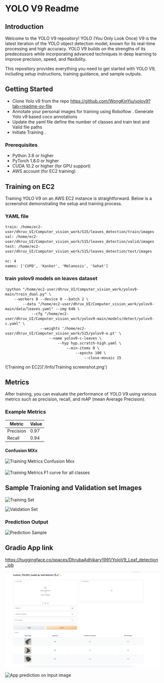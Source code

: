 # YOLO V9 Readme

## Introduction

Welcome to the YOLO V9 repository! YOLO (You Only Look Once) V9 is the latest iteration of the YOLO object detection model, known for its real-time processing and high accuracy. YOLO V9 builds on the strengths of its predecessors while incorporating advanced techniques in deep learning to improve precision, speed, and flexibility.

This repository provides everything you need to get started with YOLO V9, including setup instructions, training guidance, and sample outputs.

## Getting Started
- Clone Yolo v9 from the repo https://github.com/WongKinYiu/yolov9?tab=readme-ov-file
- Annotate your personal images for training using Roboflow . Generate Yolo v9 based coco annotations 
- Update the yaml file define the number of classes and train test and Valid file paths 
- Initiate Training . 

### Prerequisites

- Python 3.8 or higher
- PyTorch 1.8.0 or higher
- CUDA 10.2 or higher (for GPU support)
- AWS account (for EC2 training)


## Training on EC2

Training YOLO V9 on an AWS EC2 instance is straightforward. Below is a screenshot demonstrating the setup and training process.

### YAML file 

```
train: /home/ec2-user/dhruv_UI/Computer_vision_work/S15/leaves_detection/train/images
val: /home/ec2-user/dhruv_UI/Computer_vision_work/S15/leaves_detection/valid/images
test: /home/ec2-user/dhruv_UI/Computer_vision_work/S15/leaves_detection/test/images

nc: 4
names: ['CVPD', 'Kanker', 'Melanosis', 'Sehat']

```



### train yolov9 models on leaves dataset
```
!python "/home/ec2-user/dhruv_UI/Computer_vision_work/yolov9-main/train_dual.py" \
    --workers 8 --device 0 --batch 2 \
        --data "/home/ec2-user/dhruv_UI/Computer_vision_work/yolov9-main/data/leaves.yaml" --img 640 \
            --cfg "/home/ec2-user/dhruv_UI/Computer_vision_work/yolov9-main/models/detect/yolov9-c.yaml" \
                --weights '/home/ec2-user/dhruv_UI/Computer_vision_work/S15/yolov9-e.pt' \
                    --name yolov9-c-leaves \
                        --hyp hyp.scratch-high.yaml \
                            --min-items 0 \
                                --epochs 100 \
                                    --close-mosaic 15
```

![Training on EC2]('/Info/Training screenshot.png')


## Metrics

After training, you can evaluate the performance of YOLO V9 using various metrics such as precision, recall, and mAP (mean Average Precision).

### Example Metrics

| Metric   | Value  |
|----------|--------|
| Precision| 0.97   |
| Recall   | 0.94   |

#### Confusion MXx
![Training Metrics Confusion Mxx]('/Info/confusion_matrix.png')

####
![Training Metrics F1 curve for all classes]('/Info/F1_curve.png')


## Sample Traioning and Validation set Images 

![Training Set]('/Info/train_batch0.jpg')

![Validation Set]('/Info/val_batch2_labels.jpg')

### Prediction Output

![Prediction Sample]('/Info/val_batch1_pred.jpg')


## Gradio App link 

https://huggingface.co/spaces/DhrubaAdhikary1991/YoloV9_Leaf_detection_job

![App Overview on Hugging Face](https://github.com/DhrubaAdhikary/ERA_V2/blob/412a8db5456863b58ce7ca032f392473787a7f09/S15/Info/App%20Overview.png)

![App prediction on Input image]('/Info/App_prediction.png')


